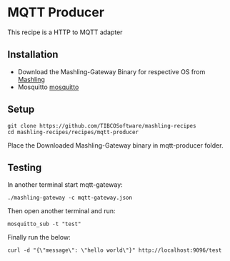 # MQTT Producer
This recipe is a HTTP to MQTT adapter

## Installation
* Download the Mashling-Gateway Binary for respective OS from [Mashling](https://github.com/TIBCOSoftware/mashling/tree/master#installation-and-usage)
* Mosquitto [mosquitto](https://mosquitto.org/download/)

## Setup
```
git clone https://github.com/TIBCOSoftware/mashling-recipes
cd mashling-recipes/recipes/mqtt-producer
```
Place the Downloaded Mashling-Gateway binary in mqtt-producer folder.

## Testing
In another terminal start mqtt-gateway:

```
./mashling-gateway -c mqtt-gateway.json
```

Then open another terminal and run:

```
mosquitto_sub -t "test"
```

Finally run the below:

```
curl -d "{\"message\": \"hello world\"}" http://localhost:9096/test
```
